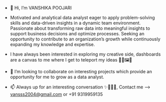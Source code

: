 - 👋 Hi, I’m VANSHIKA POOJARI
  
- Motivated and analytical data analyst eager to apply problem-solving skills and data-driven insights in a dynamic team environment. Passionate about transforming raw data into meaningful insights to support business decisions and optimize processes. Seeking an opportunity to contribute to an organization’s growth while continuously expanding my knowledge and expertise.
  
- I have always been interested in exploring my creative side,
dashboards are a canvas to me where I get to teleport my ideas 👩‍💻🖼🎨

- 💞️ I’m looking to collaborate on interesting projects which provide an opportunity for me to grow as a data analyst.
  
- 📫 Always up for an interesting conversation ✨🚀👩‍💻,
Contact me --> vansss2004@gmail.com or +91 9319959135




